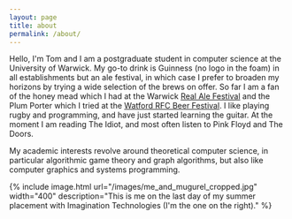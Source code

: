 ```yaml
---
layout: page
title: about
permalink: /about/
---
```

Hello, I'm Tom and I am a postgraduate student in computer science at the
University of Warwick. My go-to drink is Guinness (no logo in the foam) in all
establishments but an ale festival, in which case I prefer to broaden my
horizons by trying a wide selection of the brews on offer. So far I am a fan of
the honey mead which I had at the Warwick [Real Ale Festival][real-ale] and the
Plum Porter which I tried at the [Watford RFC Beer Festival][real-beer]. I like
playing rugby and programming, and have just started learning the guitar. At
the moment I am reading The Idiot, and most often listen to Pink Floyd and The
Doors.

My academic interests revolve around theoretical computer science, in
particular algorithmic game theory and graph algorithms, but also like computer
graphics and systems programming.

{% 
	include image.html
	url="/images/me_and_mugurel_cropped.jpg"
	width="400"
	description="This is me on the last day of my summer placement with
		Imagination Technologies (I'm the one on the right)."
%}

[real-ale]: https://www.warwicksu.com/societies-sports/societies/realale/
[real-beer]: https://www.watfordrfcbeerfestival.co.uk/
